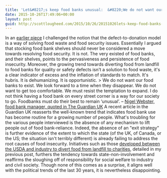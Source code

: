 ```yaml
---
title: 'Let&#8217;s keep food banks unusual:  &#8220;We do not want our food banks to exist&#8221;'
date: 2015-10-26T17:49:06+00:00
layout: post
guid: http://scottlougheed.com/2015/10/26/20151026lets-keep-food-banks-unusual-we-do-not-want-our-food-banks-to-exist/
---
```

In an [earlier piece][1] I challenged the notion that the defect-to-donation model is a way of solving food waste and food security issues. Essentially I argued that stocking food bank shelves should never be considered a move towards resolving food security. It is not. The very existed of food banks, and their shelves, points to the pervasiveness and persistence of food insecurity. Moreover, the growing trend towards diverting food from landfill to food banks for quality or safety defects isn't a solution to food waste, it's a clear indicator of excess and the inflation of standards to match. It's hubris. It is dehumanizing. It is opportunistic. > We do not want our food banks to exist. We look forward to a time when they disappear. We do not want to get too comfortable. We must resist the temptation to expand. I do not think having a food bank on every street corner is a way for our society to go. Foodbanks must do their best to remain ‘unusual’. – [Nigel Webster, food bank manager, quoted in The Guardian UK](http://www.theguardian.com/society/2015/oct/21/food-banks-a-lifeline-replacing-mainstream-services) A recent article in the Guardian UK reasserts the well-known trend that indicates food bank use has become routine for a growing number of people. What's troubling for the various people interviewed is the absence of any mechanism to lift people out of food bank-reliance. Indeed, the absence of an "exit strategy" is further evidence of the extent to which the state (of the UK, of Canada, or the US; the situation isn't terribly different) is already failing to address the root causes of food insecurity. Initiatives such as those [developed between the USDA and industry  to divert food from landfill to charities][2], detailed in my previous post, furthers the tendency towards state-non-involvement and reaffirms the sloughing off of responsibility for social welfare to industry and civil society.  Though none of this comes as a surprise, it aligns well with the political trends of the last 30 years, it is nevertheless disappointing.

   [1]: http://www.scottlougheed.com/blog/2015/9/18/us-is-fixing-food-security-and-food-waste-with-a-bandaid
   [2]: http://www.foodincanada.com/food-business/u-s-announces-first-ever-national-food-waste-reduction-goals-131975/

